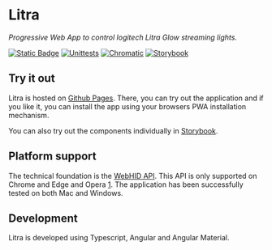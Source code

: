 # Litra
*Progressive Web App to control logitech Litra Glow streaming lights.*


[![Static Badge](https://img.shields.io/badge/Go%20to%20app-black?logo=github)](https://axeljaeger.github.io/litra/)
[![Unittests](https://github.com/axeljaeger/litra/actions/workflows/unittests.yml/badge.svg)](https://github.com/axeljaeger/litra/actions/workflows/unittests.yml)
[![Chromatic](https://github.com/axeljaeger/litra/actions/workflows/chromatic.yml/badge.svg)](https://github.com/axeljaeger/litra/actions/workflows/chromatic.yml)
[![Storybook](https://img.shields.io/badge/storybook-26077C?logo=storybook&logoColor=%23ffffff&labelColor=%23E06A8C)](https://main--64ecff17a1f3bdc4e2c65141.chromatic.com)

## Try it out
Litra is hosted on [Github Pages](https://axeljaeger.github.io/litra/). There, you can try out the application and if you like it, you can install the app using your browsers PWA installation mechanism.

You can also try out the components individually in 
[Storybook](https://main--64ecff17a1f3bdc4e2c65141.chromatic.com).

## Platform support
The technical foundation is the [WebHID API](https://developer.mozilla.org/en-US/docs/Web/API/WebHID_API). This API is only supported on Chrome and Edge and Opera [1](https://developer.mozilla.org/en-US/docs/Web/API/WebHID_API#browser_compatibility). The application has been successfully tested on both Mac and Windows.

## Development
Litra is developed using Typescript, Angular and Angular Material.